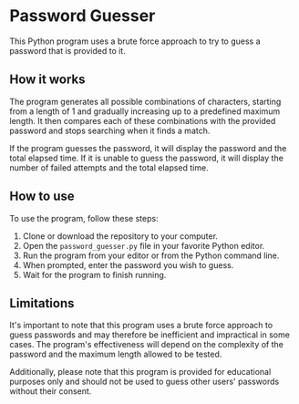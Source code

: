 # Password Guesser

This Python program uses a brute force approach to try to guess a password that is provided to it.

## How it works

The program generates all possible combinations of characters, starting from a length of 1 and gradually increasing up to a predefined maximum length. It then compares each of these combinations with the provided password and stops searching when it finds a match.

If the program guesses the password, it will display the password and the total elapsed time. If it is unable to guess the password, it will display the number of failed attempts and the total elapsed time.

## How to use

To use the program, follow these steps:

1.  Clone or download the repository to your computer.
2.  Open the `password_guesser.py` file in your favorite Python editor.
3.  Run the program from your editor or from the Python command line.
4.  When prompted, enter the password you wish to guess.
5.  Wait for the program to finish running.

## Limitations

It's important to note that this program uses a brute force approach to guess passwords and may therefore be inefficient and impractical in some cases. The program's effectiveness will depend on the complexity of the password and the maximum length allowed to be tested.

Additionally, please note that this program is provided for educational purposes only and should not be used to guess other users' passwords without their consent.